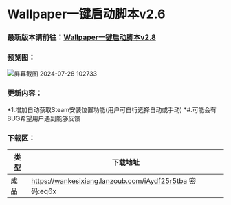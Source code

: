 # Wallpaper一键启动脚本v2.6
### 最新版本请前往：[Wallpaper一键启动脚本v2.8](https://yizero.top/index.php/2025/01/10/wallpaper%e4%b8%80%e9%94%ae%e5%90%af%e5%8a%a8%e8%84%9a%e6%9c%acv2-8/)

### 预览图：
![屏幕截图 2024-07-28 102733](https://github.com/user-attachments/assets/9eab7e9d-cf8b-4c73-9346-8df09cbae3a6)


### 更新内容：
*1.增加自动获取Steam安装位置功能(用户可自行选择自动或手动)
*#.可能会有BUG希望用户遇到能够反馈


### 下载区：

| 类型      | 下载地址 |
| ----------- | ----------- |
| 成品  |https://wankesixiang.lanzoub.com/iAydf25r5tba 密码:eq6x       |
